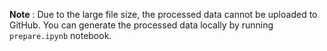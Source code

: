 **Note** : Due to the large file size, the processed data cannot be uploaded to GitHub. You can generate the processed data locally by running `prepare.ipynb` notebook.  